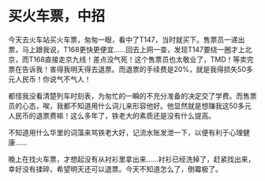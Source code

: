 # 买火车票，中招

今天去火车站买火车票，匆匆一眼，看中了T147，当时就买下。售票员一递出票，马上跟我说，T168更快更便宜……回去上网一查，发现T147要绕一圈才上北京，而T168直接走京九线！差点没气死！这个售票员也太敬业了，TMD！等卖完票在告诉我！害得我明天得去退票。而退票的手续费是20%，就是我得损失50多元人民币！你说气不气人！

都怪我没看清楚列车时刻表，为匆忙的一瞬的不充分准备的决定交了学费。而售票员的心态，唉，我都不知道用什么词儿来形容他好。他显然就是想赚我这50多元人民币的退票费嘛！这么多年了，铁老大的素质还是没有什么提高。

不知道用什么华里的词藻来骂铁老大好，记流水账发泄一下，以便有利于心理健康……

晚上在找火车票，才想起没有从衬衫里拿出来……衬衫已经洗掉了，赶紧找出来，幸好没有揉碎，希望明天还可以退票。今天不知道怎么了，倒霉极了。
